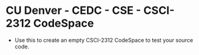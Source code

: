 # CU Denver - CEDC - CSE - CSCI-2312 CodeSpace

- Use this to create an empty CSCI-2312 CodeSpace to test your source code.